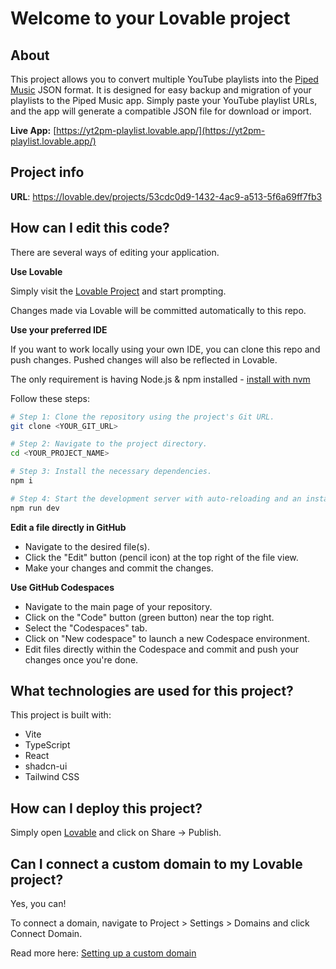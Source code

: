 # Welcome to your Lovable project

## About

This project allows you to convert multiple YouTube playlists into the [Piped Music](https://git.codespace.cz/PipedMusic/PipedMusic) JSON format. It is designed for easy backup and migration of your playlists to the Piped Music app. Simply paste your YouTube playlist URLs, and the app will generate a compatible JSON file for download or import.

**Live App:** [https://yt2pm-playlist.lovable.app/](https://yt2pm-playlist.lovable.app/)

## Project info

**URL**: https://lovable.dev/projects/53cdc0d9-1432-4ac9-a513-5f6a69ff7fb3

## How can I edit this code?

There are several ways of editing your application.

**Use Lovable**

Simply visit the [Lovable Project](https://lovable.dev/projects/53cdc0d9-1432-4ac9-a513-5f6a69ff7fb3) and start prompting.

Changes made via Lovable will be committed automatically to this repo.

**Use your preferred IDE**

If you want to work locally using your own IDE, you can clone this repo and push changes. Pushed changes will also be reflected in Lovable.

The only requirement is having Node.js & npm installed - [install with nvm](https://github.com/nvm-sh/nvm#installing-and-updating)

Follow these steps:

```sh
# Step 1: Clone the repository using the project's Git URL.
git clone <YOUR_GIT_URL>

# Step 2: Navigate to the project directory.
cd <YOUR_PROJECT_NAME>

# Step 3: Install the necessary dependencies.
npm i

# Step 4: Start the development server with auto-reloading and an instant preview.
npm run dev
```

**Edit a file directly in GitHub**

- Navigate to the desired file(s).
- Click the "Edit" button (pencil icon) at the top right of the file view.
- Make your changes and commit the changes.

**Use GitHub Codespaces**

- Navigate to the main page of your repository.
- Click on the "Code" button (green button) near the top right.
- Select the "Codespaces" tab.
- Click on "New codespace" to launch a new Codespace environment.
- Edit files directly within the Codespace and commit and push your changes once you're done.

## What technologies are used for this project?

This project is built with:

- Vite
- TypeScript
- React
- shadcn-ui
- Tailwind CSS

## How can I deploy this project?

Simply open [Lovable](https://lovable.dev/projects/53cdc0d9-1432-4ac9-a513-5f6a69ff7fb3) and click on Share -> Publish.

## Can I connect a custom domain to my Lovable project?

Yes, you can!

To connect a domain, navigate to Project > Settings > Domains and click Connect Domain.

Read more here: [Setting up a custom domain](https://docs.lovable.dev/tips-tricks/custom-domain#step-by-step-guide)
